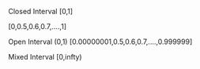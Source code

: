 Closed Interval
[0,1]

[0,0.5,0.6,0.7,....,1]


Open Interval
(0,1)
[0.00000001,0.5,0.6,0.7,....,0.999999]


Mixed Interval
[0,infty)